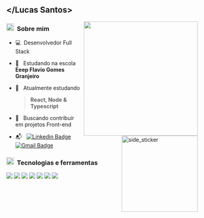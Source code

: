 ## </Lucas Santos> 

<img align="right" width=300 src="https://github-readme-stats.vercel.app/api/top-langs/?username=Lucas-Vinicius-Santos&count_private=true&theme=radical"/> 
<img align="right" width=200px height=200px alt="side_sticker" src="https://media.giphy.com/media/TEnXkcsHrP4YedChhA/giphy.gif" /> 

### <img src="https://media.giphy.com/media/iY8CRBdQXODJSCERIr/giphy.gif" width="20px">&nbsp; Sobre mim  
  - :computer:&nbsp; Desenvolvedor Full Stack  
  - :book: &nbsp; Estudando na escola **Eeep Flavio Gomes Granjeiro**
  - :seedling: &nbsp; Atualmente estudando 
 
      > **React, Node & Typescript** 
  - :purple_heart: &nbsp; Buscando contribuir em projetos Front-end
  - :mailbox_with_mail: &nbsp; [![Linkedin Badge](https://img.shields.io/badge/-Linkedin-blue?style=flat-square&logo=Linkedin&logoColor=white&link=https://linkedin.com/in/lucas-santos-4519aa1b0/)](https://www.linkedin.com/in/lucas-santos-4519aa1b0/)  &nbsp; [![Gmail Badge](https://img.shields.io/badge/-Gmail-c14438?style=flat-square&logo=Gmail&logoColor=white&link=mailto:vinicius.santoss.dev@gmail.com)](mailto:vinicius.santoss.dev@gmail.com)
 

### <img src="https://media.giphy.com/media/iY8CRBdQXODJSCERIr/giphy.gif" width="20px">&nbsp; Tecnologias e ferramentas

 <p>
  <img src="https://img.icons8.com/color/48/000000/javascript.png"/> 
  <img src="https://img.icons8.com/color/48/000000/typescript.png"/> 
  <img src="https://img.icons8.com/plasticine/48/000000/react.png"/>
  <img src="https://img.icons8.com/color/48/000000/angularjs.png"/> 
  <img src="https://img.icons8.com/color/48/000000/sass.png"/>  
  <img src="https://img.icons8.com/color/48/000000/html-5.png"/>
  <img src="https://img.icons8.com/color/48/000000/css3.png"/>
 
</p>
